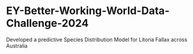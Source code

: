# EY-Better-Working-World-Data-Challenge-2024
Developed a predictive Species Distribution Model for Litoria Fallax across Australia
